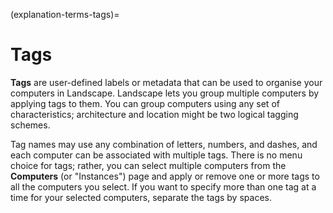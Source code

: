(explanation-terms-tags)=
# Tags

**Tags** are user-defined labels or metadata that can be used to organise your computers in Landscape. Landscape lets you group multiple computers by applying tags to them. You can group computers using any set of characteristics; architecture and location might be two logical tagging schemes. 

Tag names may use any combination of letters, numbers, and dashes, and each computer can be associated with multiple tags. There is no menu choice for tags; rather, you can select multiple computers from the **Computers** (or "Instances") page and apply or remove one or more tags to all the computers you select. If you want to specify more than one tag at a time for your selected computers, separate the tags by spaces.

